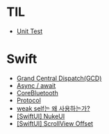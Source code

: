 # TIL
- [Unit Test](UnitTest.md)

# Swift
- [Grand Central Dispatch(GCD)](Swift/GrandCentralDispatch.md)
- [Async / await](Swift/Async.md)
- [CoreBluetooth](Swift/CoreBluetooth.md)
- [Protocol](Swift/Protocol.md)
- [weak self는 왜 사용하는가?](Swift/weakself.md)
- [[SwiftUI] NukeUI](Swift/NukeUI.md)
- [[SwiftUI] ScrollView Offset](Swift/ScrollViewOffset.md)